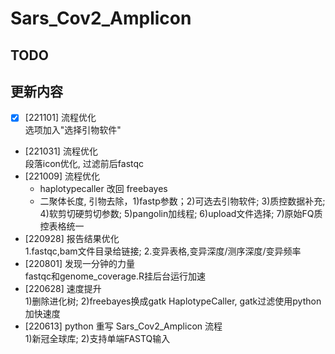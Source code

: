 # Sars_Cov2_Amplicon

## TODO


## 更新内容
- [x] [221101] 流程优化  
    选项加入"选择引物软件"  
- [221031] 流程优化  
    段落icon优化, 过滤前后fastqc  
- [221009] 流程优化  
    - haplotypecaller 改回 freebayes
    - 二聚体长度, 引物去除，1)fastp参数；2)可选去引物软件; 3)质控数据补充; 4)软剪切硬剪切参数;
                            5)pangolin加线程; 6)upload文件选择; 7)原始FQ质控表格统一  
- [220928] 报告结果优化  
    1.fastqc,bam文件目录给链接; 2.变异表格,变异深度/测序深度/变异频率  
- [220801] 发现一分钟的力量  
    fastqc和genome_coverage.R挂后台运行加速  
- [220628] 速度提升  
    1)删除进化树; 2)freebayes换成gatk HaplotypeCaller, gatk过滤使用python加快速度  
- [220613] python 重写 Sars_Cov2_Amplicon 流程  
    1)新冠全球库; 2)支持单端FASTQ输入   
